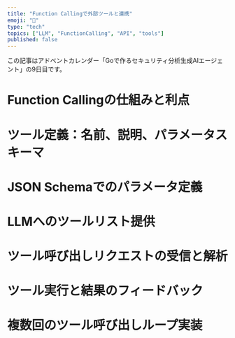 ```yaml
---
title: "Function Callingで外部ツールと連携"
emoji: "🤖"
type: "tech"
topics: ["LLM", "FunctionCalling", "API", "tools"]
published: false
---
```


この記事はアドベントカレンダー「Goで作るセキュリティ分析生成AIエージェント」の9日目です。

# Function Callingの仕組みと利点

# ツール定義：名前、説明、パラメータスキーマ

# JSON Schemaでのパラメータ定義

# LLMへのツールリスト提供

# ツール呼び出しリクエストの受信と解析

# ツール実行と結果のフィードバック

# 複数回のツール呼び出しループ実装
